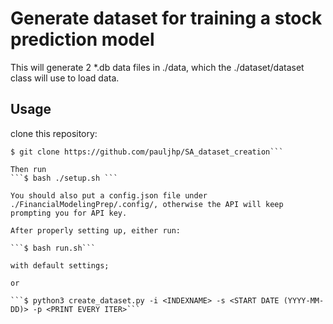 # Generate dataset for training a stock prediction model
This will generate 2 *.db data files in ./data, which the ./dataset/dataset class will use to load data.

## Usage
clone this repository:

```
$ git clone https://github.com/pauljhp/SA_dataset_creation```

Then run 
```$ bash ./setup.sh ```

You should also put a config.json file under ./FinancialModelingPrep/.config/, otherwise the API will keep prompting you for API key.

After properly setting up, either run:

```$ bash run.sh```

with default settings;

or

```$ python3 create_dataset.py -i <INDEXNAME> -s <START DATE (YYYY-MM-DD)> -p <PRINT EVERY ITER>```